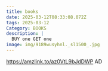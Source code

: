 ```yaml
---
title: books
date: 2025-03-12T08:33:08.072Z
tags: 2025-03-12
Category: BOOKS
description: |
  BUY one GET one
image: img/9189wusyhnl._sl1500_.jpg
---
```

https://amzlink.to/az0VtL9bJdDWP
AD